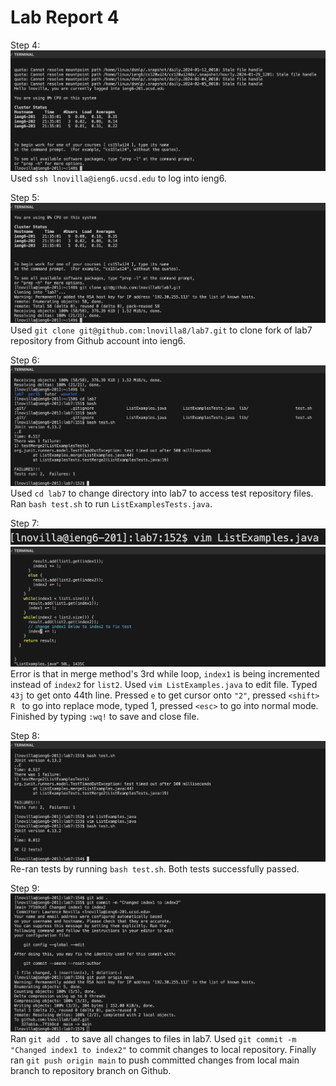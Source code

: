 # Lab Report 4
Step 4:
![IMAGE](step4.png)
Used ```ssh lnovilla@ieng6.ucsd.edu``` to log into ieng6.

Step 5:
![IMAGE](step5.png)
Used ```git clone git@github.com:lnovilla8/lab7.git``` to clone fork of lab7 repository from Github account into ieng6.

Step 6:
![IMAGE](step6.png)
Used ```cd lab7``` to change directory into lab7 to access test repository files. Ran ```bash test.sh``` to run ```ListExamplesTests.java```.

Step 7:
![IMAGE](step7vim.png)
![IMAGE](step7.png)
Error is that in merge method's 3rd while loop, ```index1``` is being incremented instead of ```index2``` for ```list2```. Used ```vim ListExamples.java``` to edit file. Typed ```43j``` to get onto 44th line. Pressed ```e``` to get cursor onto ```"2"```, pressed ```<shift> R ``` to go into replace mode, typed 1, pressed ```<esc>``` to go into normal mode. Finished by typing ```:wq!``` to save and close file.

Step 8:
![IMAGE](step8.png)
Re-ran tests by running ```bash test.sh```. Both tests successfully passed.

Step 9:
![IMAGE](step9.png)
Ran ```git add .``` to save all changes to files in lab7. Used ```git commit -m "Changed index1 to index2"``` to commit changes to local repository. Finally ran ```git push origin main``` to push committed changes from local main branch to repository branch on Github.
